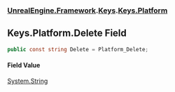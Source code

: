 ### [UnrealEngine.Framework](./UnrealEngine-Framework.md 'UnrealEngine.Framework').[Keys](./Keys.md 'UnrealEngine.Framework.Keys').[Keys.Platform](./Keys-Platform.md 'UnrealEngine.Framework.Keys.Platform')
## Keys.Platform.Delete Field
  
```csharp
public const string Delete = Platform_Delete;
```
#### Field Value
[System.String](https://docs.microsoft.com/en-us/dotnet/api/System.String 'System.String')  
